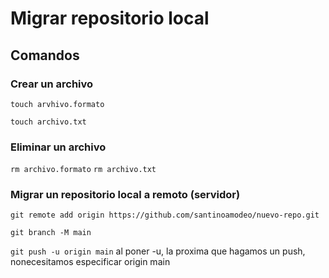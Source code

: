 # Migrar repositorio local


## Comandos

### Crear un archivo
`touch arvhivo.formato`

`touch archivo.txt`

### Eliminar un archivo
`rm archivo.formato`
`rm archivo.txt`

### Migrar un repositorio local a remoto (servidor)
`git remote add origin https://github.com/santinoamodeo/nuevo-repo.git`

`git branch -M main`

`git push -u origin main` al poner -u, la proxima que hagamos un push, nonecesitamos especificar origin main